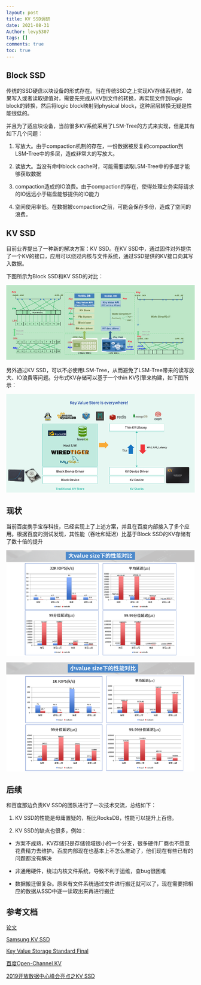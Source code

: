 ```yaml
---
layout: post
title: KV SSD调研
date: 2021-08-31
Author: levy5307
tags: []
comments: true
toc: true
---
```


## Block SSD

传统的SSD硬盘以块设备的形式存在。当在传统SSD之上实现KV存储系统时，如果写入或者读取键值对，需要先完成从KV到文件的转换，再实现文件到logic block的转换，然后将logic block映射到physical block，这种层层转换无疑是性能很低的。

并且为了适应块设备，当前很多KV系统采用了LSM-Tree的方式来实现，但是其有如下几个问题：

1. 写放大。由于compaction机制的存在，一份数据被反复的compaction到LSM-Tree中的多层，造成非常大的写放大。

2. 读放大。当没有命中block cache时，可能需要读取LSM-Tree中的多层才能够获取数据

3. compaction造成的IO浪费。由于compaction的存在，使得处理业务实际请求的IO远远小于磁盘能够提供的IO能力

4. 空间使用率低。在数据被compaction之前，可能会保存多份，造成了空间的浪费。

## KV SSD

目前业界提出了一种新的解决方案：KV SSD。在KV SSD中，通过固件对外提供了一个KV的接口，应用可以绕过内核与文件系统，通过SSD提供的KV接口向其写入数据。

下图所示为Block SSD和KV SSD的对比：

![](../images/kv-ssd-compare.png)

另外通过KV SSD，可以不必使用LSM-Tree，从而避免了LSM-Tree带来的读写放大、IO浪费等问题。分布式KV存储可以基于一个thin KV引擎来构建，如下图所示：

![](../images/kv-ssd-arch.png)

## 现状

当前百度携手宝存科技，已经实现上了上述方案，并且在百度内部接入了多个应用。根据百度的测试发现，其性能（吞吐和延迟）比基于Block SSD的KV存储有了数十倍的提升

![](../images/kv-ssd-big-value.png)

![](../images/kv-ssd-small-value.png)

## 后续

和百度那边负责KV SSD的团队进行了一次技术交流，总结如下：

1. KV SSD的性能是毋庸置疑的，相比RocksDB，性能可以提升上百倍。

2. KV SSD的缺点也很多，例如：

- 方案不成熟，KV存储只是存储领域很小的一个分支，很多硬件厂商也不愿意花费精力去维护。百度内部现在也基本上不怎么推动了，他们现在有些已有的问题都没有解决

- 非通用硬件，绕过内核文件系统，导致不利于运维，查bug很困难

- 数据搬迁很复杂。原来有文件系统通过文件进行搬迁就可以了，现在需要把相应的数据从SSD中逐一读取出来再进行搬迁

## 参考文档

[论文](https://cseweb.ucsd.edu/~y7jin/papers/KAML17_Yanqin.pdf)

[Samsung KV SSD](https://www.samsung.com/semiconductor/global.semi.static/Samsung_Key_Value_SSD_enables_High_Performance_Scaling-0.pdf)

[Key Value Storage Standard Final](https://www.snia.org/sites/default/files/ESF/Key-Value-Storage-Standard-Final.pdf)

[百度Open-Channel KV](http://www.dostor.com/p/64402.html)

[2019开放数据中心峰会亮点之KV SSD](http://www.odcc.org.cn/news/p-1160060784686317569.html)

